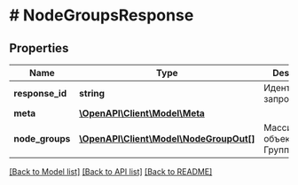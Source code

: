 # # NodeGroupsResponse

## Properties

Name | Type | Description | Notes
------------ | ------------- | ------------- | -------------
**response_id** | **string** | Идентификатор запроса | [optional]
**meta** | [**\OpenAPI\Client\Model\Meta**](Meta.md) |  |
**node_groups** | [**\OpenAPI\Client\Model\NodeGroupOut[]**](NodeGroupOut.md) | Массив объектов Группа нод |

[[Back to Model list]](../../README.md#models) [[Back to API list]](../../README.md#endpoints) [[Back to README]](../../README.md)
